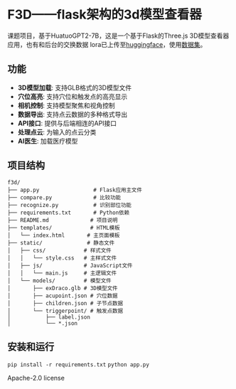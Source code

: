 # F3D——flask架构的3d模型查看器

课题项目，基于HuatuoGPT2-7B，这是一个基于Flask的Three.js 3D模型查看器应用，也有和后台的交换数据
lora已上传至[huggingface](https://huggingface.co/EMABC/Huatuogpt2-lora-sft)，使用[数据集](https://huggingface.co/datasets/EMABC/f3d-model)。

## 功能

- **3D模型加载**: 支持GLB格式的3D模型文件
- **穴位高亮**: 支持穴位和触发点的高亮显示
- **相机控制**: 支持模型聚焦和视角控制
- **数据导出**: 支持点云数据的多种格式导出
- **API接口**: 提供与后端相连的API接口
- **处理点云**: 为输入的点云分类
- **AI医生**: 加载医疗模型

## 项目结构

```
f3d/
├── app.py                 # Flask应用主文件
├── compare.py             # 比较功能
├── recognize.py           # 识别部位功能
├── requirements.txt       # Python依赖
├── README.md             # 项目说明
├── templates/            # HTML模板
│   └── index.html       # 主页面模板
├── static/              # 静态文件
│   ├── css/            # 样式文件
│   │   └── style.css   # 主样式文件
│   ├── js/             # JavaScript文件
│   │   └── main.js     # 主逻辑文件
│   └── models/         # 模型文件
│       ├── exDraco.glb # 3D模型文件
│       ├── acupoint.json # 穴位数据
│       ├── children.json # 子节点数据
│       └── triggerpoint/ # 触发点数据
│           ├── label.json
│           └── *.json
```

## 安装和运行

`pip install -r requirements.txt`
`python app.py`

Apache-2.0 license
